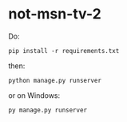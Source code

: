 # not-msn-tv-2

Do:
```
pip install -r requirements.txt
```

then:
```
python manage.py runserver
```
or on Windows:
```
py manage.py runserver
```
